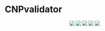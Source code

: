 # CNPvalidator

<p align="center">
  <img src="https://img.shields.io/github/repo-size/razcristea/CNPvalidator?color=green" /> <img src="https://img.shields.io/github/license/razcristea/CNPvalidator" /> <img src="https://img.shields.io/badge/python-3.7-green?logo=python&logoColor=white" /> <img src="https://img.shields.io/badge/debian-VPS-red?logo=debian&logoColor=white" /> <img src="https://img.shields.io/badge/Flask-framework-red?logo=flask&logoColor=white" />
</p>
